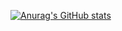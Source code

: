 [![Anurag's GitHub stats](https://github-readme-stats.vercel.app/api?username=Avril-Cui)](https://github.com/anuraghazra/github-readme-stats)
